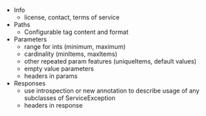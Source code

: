 - Info
  - license, contact, terms of service
- Paths
  - Configurable tag content and format
- Parameters
  - range for ints (minimum, maximum)
  - cardinality (minItems, maxItems)
  - other repeated param features (uniqueItems, default values)
  - empty value parameters
  - headers in params
- Responses
  - use introspection or new annotation to describe usage of any subclasses of ServiceException
  - headers in response